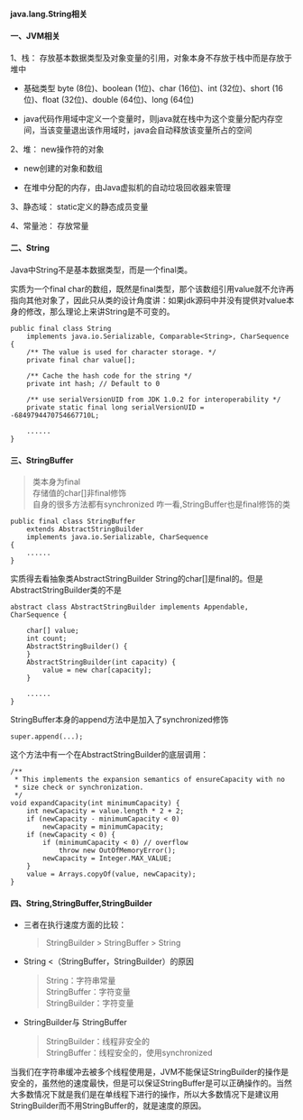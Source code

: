 
#### java.lang.String相关

#### 一、JVM相关

1、栈： 存放基本数据类型及对象变量的引用，对象本身不存放于栈中而是存放于堆中

* 基础类型 byte (8位)、boolean (1位)、char (16位)、int (32位)、short (16位)、float (32位)、double (64位)、long (64位)

* java代码作用域中定义一个变量时，则java就在栈中为这个变量分配内存空间，当该变量退出该作用域时，java会自动释放该变量所占的空间

2、堆： new操作符的对象

* new创建的对象和数组

* 在堆中分配的内存，由Java虚拟机的自动垃圾回收器来管理

3、静态域： static定义的静态成员变量

4、常量池： 存放常量

#### 二、String
Java中String不是基本数据类型，而是一个final类。

实质为一个final char的数组，既然是final类型，那个该数组引用value就不允许再指向其他对象了，因此只从类的设计角度讲：如果jdk源码中并没有提供对value本身的修改，那么理论上来讲String是不可变的。

```
public final class String
    implements java.io.Serializable, Comparable<String>, CharSequence {
    /** The value is used for character storage. */
    private final char value[];

    /** Cache the hash code for the string */
    private int hash; // Default to 0

    /** use serialVersionUID from JDK 1.0.2 for interoperability */
    private static final long serialVersionUID = -6849794470754667710L;

    ......
}

```

#### 三、StringBuffer

>类本身为final<br/>
>存储值的char[]非final修饰<br/>
>自身的很多方法都有synchronized
咋一看,StringBuffer也是final修饰的类

```
public final class StringBuffer
    extends AbstractStringBuilder
    implements java.io.Serializable, CharSequence
{
    ......
}
```

实质得去看抽象类AbstractStringBuilder
String的char[]是final的。但是AbstractStringBuilder类的不是

```
abstract class AbstractStringBuilder implements Appendable, CharSequence {

    char[] value;
    int count;
    AbstractStringBuilder() {
    }
    AbstractStringBuilder(int capacity) {
        value = new char[capacity];
    }

    ......
}
```

StringBuffer本身的append方法中是加入了synchronized修饰
```
super.append(...);
```
这个方法中有一个在AbstractStringBuilder的底层调用：
```
/**
 * This implements the expansion semantics of ensureCapacity with no
 * size check or synchronization.
 */
void expandCapacity(int minimumCapacity) {
    int newCapacity = value.length * 2 + 2;
    if (newCapacity - minimumCapacity < 0)
        newCapacity = minimumCapacity;
    if (newCapacity < 0) {
        if (minimumCapacity < 0) // overflow
            throw new OutOfMemoryError();
        newCapacity = Integer.MAX_VALUE;
    }
    value = Arrays.copyOf(value, newCapacity);
}
```

#### 四、String,StringBuffer,StringBuilder

* 三者在执行速度方面的比较：
    >StringBuilder >  StringBuffer  >  String

* String <（StringBuffer，StringBuilder）的原因
    >String：字符串常量<br/>
    >StringBuffer：字符变量<br/>
    >StringBuilder：字符变量

* StringBuilder与 StringBuffer
    >StringBuilder：线程非安全的<br/>
    >StringBuffer：线程安全的，使用synchronized

当我们在字符串缓冲去被多个线程使用是，JVM不能保证StringBuilder的操作是安全的，虽然他的速度最快，但是可以保证StringBuffer是可以正确操作的。当然大多数情况下就是我们是在单线程下进行的操作，所以大多数情况下是建议用StringBuilder而不用StringBuffer的，就是速度的原因。
